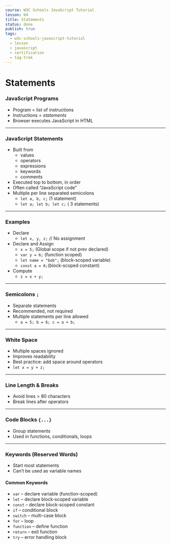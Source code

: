 ```yaml
---
course: W3C Schools JavaScript Tutorial
lesson: 04
title: Statements
status: done
publish: true
tags:
  - w3c-schools-javascript-tutorial
  - lesson
  - javascript
  - certification
  - tag-trek
---
```


# Statements
### JavaScript Programs

- Program = list of instructions
- Instructions = _statements_
- Browser executes JavaScript in HTML

---

### JavaScript Statements
- Built from
    - values
    - operators
    - expressions
    - keywords
    - comments
- Executed top to bottom, in order
- Often called “JavaScript code”
- Multiple per line separated semicolons
    - `let a, b, c;` (1 statement)
    -  `let a; let b; let c;` ( 3 statements)

---

### Examples
- Declare
    -  `let x, y, z;`  // No assignment
- Declare and Assign
    - `x = 5;` (Global scope if not prev declared)
    -  `var y = 6;` (function scoped)
    -  `let name = "bob";` (block-scoped variable)
    -  `const a = 6;`(block-scoped constant)
- Compute 
    - `z = x + y;` 

---

### Semicolons `;`
- Separate statements
- Recommended, not required
- Multiple statements per line allowed  
    - `a = 5; b = 6; c = a + b;`

---

### White Space
- Multiple spaces ignored
- Improves readability
- Best practice: add space around operators  
- `let x = y + z;`

---

### Line Length & Breaks

- Avoid lines > 80 characters
- Break lines after operators

---

### Code Blocks `{...}`
- Group statements
- Used in functions, conditionals, loops

---

### Keywords (Reserved Words)
- Start most statements
- Can’t be used as variable names
    

#### Common Keywords
- `var` – declare variable (function-scoped)
- `let` – declare block-scoped variable
- `const` – declare block-scoped constant
- `if` – conditional block
- `switch` – multi-case block
- `for` – loop
- `function` – define function
- `return` – exit function
- `try` – error handling block